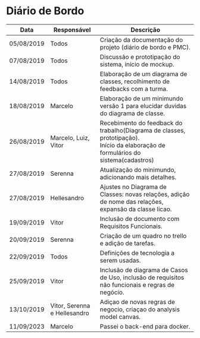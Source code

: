 # Diário de Bordo
|Data|Responsável|Descrição|
|----|-----------|---------|
|05/08/2019|Todos|Criação da documentação do projeto (diário de bordo e PMC).|
|07/08/2019|Todos|Discussão e prototipação do sistema, início de mockup.|
|14/08/2019|Todos|Elaboração de um diagrama de classes, recolhimento de feedbacks com a turma.|
|18/08/2019|Marcelo|Elaboração de um minimundo versão 1 para elucidar duvidas do diagrama de classe.|
|26/08/2019|Marcelo, Luiz, Vitor|Recebimento do feedback do trabalho(Diagrama de classes, prototipação).<br> Início da elaboração de formulários do sistema(cadastros)|
|27/08/2019|Serenna|Atualização do minimundo, adicionando mais detalhes.|
|27/08/2019|Hellesandro|Ajustes no Diagrama de Classes: novas relações, adição de nome das relações, expansão da classe licao.|
|19/09/2019|Vitor|Inclusão de documento com Requisitos Funcionais.|
|20/09/2019|Serenna|Criação de um quadro no trello e adição de tarefas.|
|22/09/2019|Todos|Definições de tecnologia a serem usadas.|
|25/09/2019|Vitor|Inclusão de diagrama de Casos de Uso, inclusão de requisitos não funcionais e regras de negócio.|
|13/10/2019|Vitor, Serenna e Hellesandro|Adiçao de novas regras de negocio, criaçao do analysis model canvas.|
|11/09/2023|Marcelo| Passei o back-end para docker.|